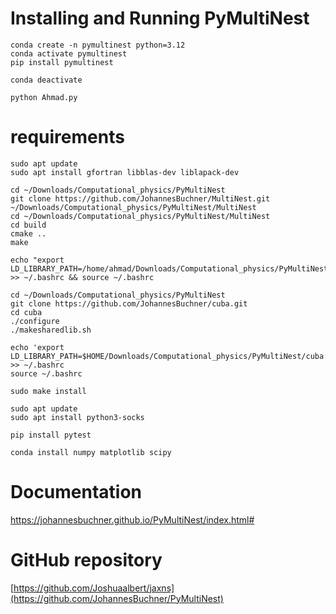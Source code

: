 # Installing and Running PyMultiNest
```
conda create -n pymultinest python=3.12
conda activate pymultinest
pip install pymultinest
```
```
conda deactivate
```
```
python Ahmad.py
```

# requirements
```
sudo apt update
sudo apt install gfortran libblas-dev liblapack-dev
```
```
cd ~/Downloads/Computational_physics/PyMultiNest
git clone https://github.com/JohannesBuchner/MultiNest.git ~/Downloads/Computational_physics/PyMultiNest/MultiNest
cd ~/Downloads/Computational_physics/PyMultiNest/MultiNest
cd build
cmake ..
make
```
```
echo "export LD_LIBRARY_PATH=/home/ahmad/Downloads/Computational_physics/PyMultiNest/MultiNest/lib:\$LD_LIBRARY_PATH" >> ~/.bashrc && source ~/.bashrc
```
```
cd ~/Downloads/Computational_physics/PyMultiNest
git clone https://github.com/JohannesBuchner/cuba.git
cd cuba
./configure
./makesharedlib.sh
```
```
echo 'export LD_LIBRARY_PATH=$HOME/Downloads/Computational_physics/PyMultiNest/cuba:$LD_LIBRARY_PATH' >> ~/.bashrc
source ~/.bashrc
```
```
sudo make install
```
```
sudo apt update
sudo apt install python3-socks
```
```
pip install pytest
```
```
conda install numpy matplotlib scipy
```
# Documentation
https://johannesbuchner.github.io/PyMultiNest/index.html#
# GitHub repository
[https://github.com/Joshuaalbert/jaxns](https://github.com/JohannesBuchner/PyMultiNest)

